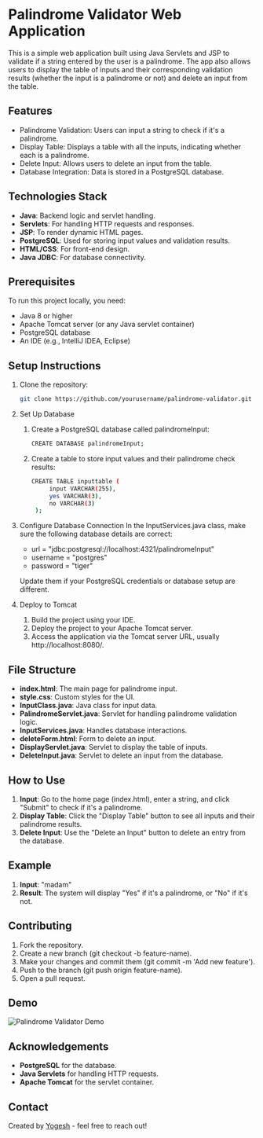 # Palindrome Validator Web Application
 This is a simple web application built using Java Servlets and JSP to validate if a string entered by the user is a palindrome. The app also allows users to display the table of inputs and their corresponding validation results (whether the input is a palindrome or not) and delete an input from the table.

## Features
- Palindrome Validation: Users can input a string to check if it's a palindrome.
- Display Table: Displays a table with all the inputs, indicating whether each is a palindrome.
- Delete Input: Allows users to delete an input from the table.
- Database Integration: Data is stored in a PostgreSQL database.

## Technologies Stack
- **Java**: Backend logic and servlet handling.
- **Servlets**: For handling HTTP requests and responses.
- **JSP**: To render dynamic HTML pages.
- **PostgreSQL**: Used for storing input values and validation results.
- **HTML/CSS**: For front-end design.
- **Java JDBC**: For database connectivity.

## Prerequisites
To run this project locally, you need:
- Java 8 or higher
- Apache Tomcat server (or any Java servlet container)
- PostgreSQL database
- An IDE (e.g., IntelliJ IDEA, Eclipse)

## Setup Instructions
1. Clone the repository:
   ```bash
   git clone https://github.com/yourusername/palindrome-validator.git
2. Set Up Database
    1. Create a PostgreSQL database called palindromeInput:
       ```bash
       CREATE DATABASE palindromeInput;
    2. Create a table to store input values and their palindrome check results:
       ```bash
       CREATE TABLE inputtable (
            input VARCHAR(255),
            yes VARCHAR(3),
            no VARCHAR(3)
        );
3. Configure Database Connection
    In the InputServices.java class, make sure the following database details are correct:
    - url = "jdbc:postgresql://localhost:4321/palindromeInput"
    - username = "postgres"
    - password = "tiger"

    Update them if your PostgreSQL credentials or database setup are different.
4. Deploy to Tomcat
    1. Build the project using your IDE.
    2. Deploy the project to your Apache Tomcat server.
    3. Access the application via the Tomcat server URL, usually http://localhost:8080/.

## File Structure
- **index.html**: The main page for palindrome input.
- **style.css**: Custom styles for the UI.
- **InputClass.java**: Java class for input data.
- **PalindromeServlet.java**: Servlet for handling palindrome validation logic.
- **InputServices.java**: Handles database interactions.
- **deleteForm.html**: Form to delete an input.
- **DisplayServlet.java**: Servlet to display the table of inputs.
- **DeleteInput.java**: Servlet to delete an input from the database.

## How to Use
1. **Input**: Go to the home page (index.html), enter a string, and click "Submit" to check if it's a palindrome.
2. **Display Table**: Click the "Display Table" button to see all inputs and their palindrome results.
3. **Delete Input**: Use the "Delete an Input" button to delete an entry from the database.

## Example
1. **Input**: "madam"
2. **Result**: The system will display "Yes" if it's a palindrome, or "No" if it's not.

## Contributing
1. Fork the repository.
2. Create a new branch (git checkout -b feature-name).
3. Make your changes and commit them (git commit -m 'Add new feature').
4. Push to the branch (git push origin feature-name).
5. Open a pull request.

## Demo
![Palindrome Validator Demo](./assets/plaindrome-validator.gif)

## Acknowledgements
- **PostgreSQL** for the database.
- **Java Servlets** for handling HTTP requests.
- **Apache Tomcat** for the servlet container.

## Contact
Created by [Yogesh](https://github.com/Yoki-28) - feel free to reach out!